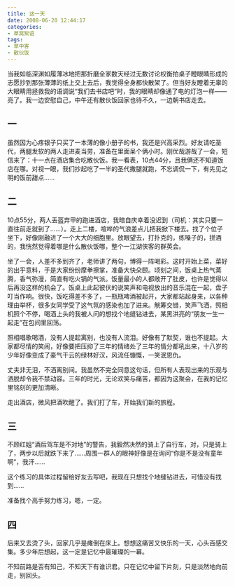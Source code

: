 ```yaml
---
title: 这一天
date: 2008-06-20 12:44:17
categories:
- 草窝絮语
tags:
- 草中客
- 散伙饭
---
```

当我如临深渊如履薄冰地把那折磨全家数天经过无数讨论权衡拍桌子瞪眼睛形成的志愿抄到那张薄薄的纸上交上去后，我觉得全身都快散架了。但当好友瞪着无辜的大眼睛用拯救我的语调说“我们去书店吧”时，我的眼睛却像通了电的灯泡一样——亮了。我一边安慰自己，中午还有散伙饭回家也待不久，一边朝书店走去。
<!-- more -->
## 一
虽然因为心疼银子只买了一本薄的像小册子的书，我还是兴高采烈。好友请吃圣代，两腿发软的两人走进麦当劳，准备在里面呆个俩小时。刚优哉游哉了一会，短信来了：十一点在酒店集合吃散伙饭。我一看表，10点44分，且我俩还不知道饭店在哪。对视一眼，我们抄起吃了一半的圣代撒腿就跑，不忘调侃一下，有先见之明的饭前甜点……
## 二
10点55分，两人丢盔弃甲的跑进酒店，我暗自庆幸着没迟到（司机：其实只要一直往前走就到了……）。走上二楼，喧哗的气浪差点儿把我掀下楼去。找了个位子坐下，好像刚融进了一个大大的细胞里。放眼望去，打扑克的，练嗓子的，拼酒的，我恍然觉得着哪是什么散伙饭哪，整个一江湖侠客的群英会。

坐了一会，人差不多到齐了，老师讲了两句，博得一阵喝彩。这时开始上菜，菜好的出乎意料，于是大家纷纷摩拳擦掌，准备大快朵颐。顷刻之间，饭桌上热气蒸腾，香气弥漫，简直有吃火锅的气派。饭量最小的人都敞开了肚皮，也许是觉得以后再没这样的机会了。饭桌上此起彼伏的说笑声和电视放出的音乐混在一起，盘子叮当作响。很快，饭吃得差不多了，一瓶瓶啤酒被起开，大家都站起身来，以各种理由举杯，很多女同学受了这气氛的感染也加了进来。觥筹交错，笑声飞洒，照相机照个不停，喝酒上头的我被人问的想找个地缝钻进去，某黑洪亮的“朋友一生一起走”在包间里回荡。

照相唱歌喝酒，没有人提起离别，也没有人流泪。好像有了默契，谁也不提起。大家都尽情的笑闹，好像要把压抑了三年的情绪处了三年的情分都吼出来，十八岁的少年好像变成了豪气干云的绿林好汉，风流任慷慨，一笑泯恩仇。

丈夫非无泪，不洒离别间。我虽然不完全同意这句话，但所有人表现出来的乐观与洒脱却令我不禁动容。三年的时光，无论欢笑与痛苦，都因为这聚会，在我的记忆里铭刻的更加清晰。

走出酒店，微风把酒吹醒了。我们打了车，开始我们新的旅程。
## 三
不顾红姐“酒后驾车是不对地”的警告，我毅然决然的骑上了自行车，对，只是骑上了，两步以后就跌下来了……周围一群人的眼神好像是在询问“你是不是没有童年啊”，我汗……

这个练习的具体过程留给好友去写吧，我现在只想找个地缝钻进去，可惜没有找到……

准备找个高手努力练习，嗯，一定。
## 四
后来又去烫了头，回家几乎是瘫倒在床上。想想这痛苦又快乐的一天，心头百感交集。多少年后想起，这一定是记忆中最璀璨的一幕。

不知前路是否有知己，不知天下有谁识君。只在记忆中留下片刻，只是淡然地向前走，别回头。
